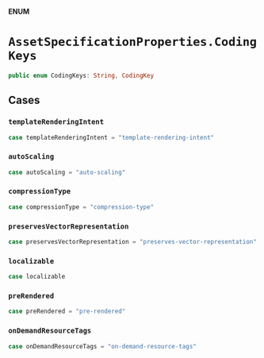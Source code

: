 **ENUM**

# `AssetSpecificationProperties.CodingKeys`

```swift
public enum CodingKeys: String, CodingKey
```

## Cases
### `templateRenderingIntent`

```swift
case templateRenderingIntent = "template-rendering-intent"
```

### `autoScaling`

```swift
case autoScaling = "auto-scaling"
```

### `compressionType`

```swift
case compressionType = "compression-type"
```

### `preservesVectorRepresentation`

```swift
case preservesVectorRepresentation = "preserves-vector-representation"
```

### `localizable`

```swift
case localizable
```

### `preRendered`

```swift
case preRendered = "pre-rendered"
```

### `onDemandResourceTags`

```swift
case onDemandResourceTags = "on-demand-resource-tags"
```
